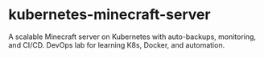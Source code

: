 # kubernetes-minecraft-server
A scalable Minecraft server on Kubernetes with auto-backups, monitoring, and CI/CD. DevOps lab for learning K8s, Docker, and automation.  
